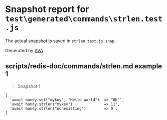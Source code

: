 # Snapshot report for `test\generated\commands\strlen.test.js`

The actual snapshot is saved in `strlen.test.js.snap`.

Generated by [AVA](https://ava.li).

## scripts/redis-doc/commands/strlen.md example 1

> Snapshot 1

    [
      'await handy.set("mykey", "Hello world")  => "OK"',
      'await handy.strlen("mykey")              => 11',
      'await handy.strlen("nonexisting")        => 0',
    ]
